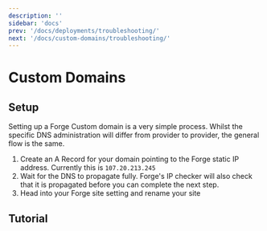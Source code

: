 ```yaml
---
description: ''
sidebar: 'docs'
prev: '/docs/deployments/troubleshooting/'
next: '/docs/custom-domains/troubleshooting/'
---
```


# Custom Domains

## Setup

Setting up a Forge Custom domain is a very simple process. Whilst the specific DNS administration will differ from provider to provider, the general flow is the same.

1. Create an A Record for your domain pointing to the Forge static IP address. Currently this is `107.20.213.245`
2. Wait for the DNS to propagate fully. Forge's IP checker will also check that it is propagated before you can complete the next step.
3. Head into your Forge site setting and rename your site

## Tutorial